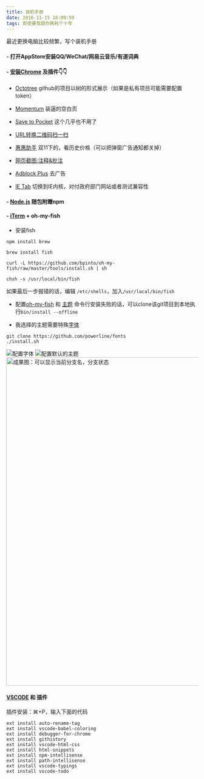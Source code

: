 ```yaml
---
title: 装机手册
date: 2016-11-15 16:09:59
tags: 即使要我跟你再耗个十年
---
```

最近更换电脑比较频繁，写个装机手册

#### - 打开AppStore安装QQ/WeChat/网易云音乐/有道词典
#### - [安装Chrome](https://www.google.com/chrome/browser/desktop/index.html) 及插件👇👇

- [Octotree](https://chrome.google.com/webstore/detail/octotree/bkhaagjahfmjljalopjnoealnfndnagc) github的项目以树的形式展示（如果是私有项目可能需要配置token）

- [Momentum](https://chrome.google.com/webstore/detail/momentum/laookkfknpbbblfpciffpaejjkokdgca) 装逼的空白页

- [Save to Pocket](https://chrome.google.com/webstore/detail/save-to-pocket/niloccemoadcdkdjlinkgdfekeahmflj) 这个几乎也不用了

- [URL转换二维码扫一扫](https://chrome.google.com/webstore/detail/the-qr-code-extension/oijdcdmnjjgnnhgljmhkjlablaejfeeb)

- [惠惠助手](https://chrome.google.com/webstore/detail/%E6%83%A0%E6%83%A0%E8%B4%AD%E7%89%A9%E5%8A%A9%E6%89%8B/ohjkicjidmohhfcjjlahfppkdblibkkb) 双11下的，看历史价格（可以把弹窗广告通知都关掉）

- [网页截图:注释&批注](https://chrome.google.com/webstore/detail/awesome-screenshot-screen/nlipoenfbbikpbjkfpfillcgkoblgpmj)

- [Adblock Plus](https://chrome.google.com/webstore/detail/adblock-plus/cfhdojbkjhnklbpkdaibdccddilifddb/related) 去广告

- [IE Tab](https://chrome.google.com/webstore/detail/ie-tab/hehijbfgiekmjfkfjpbkbammjbdenadd/related) 切换到IE内核，对付政府部门网站或者测试兼容性

#### - [Node.js](https://nodejs.org/en/) 随包附赠npm
#### - [iTerm](http://www.iterm2.com/) + oh-my-fish

- 安装fish

```
npm install brew

brew install fish

curl -L https://github.com/bpinto/oh-my-fish/raw/master/tools/install.sh | sh

chsh -s /usr/local/bin/fish
```
如果最后一步报错的话，编辑 `/etc/shells`，加入`/usr/local/bin/fish`

- 配置[oh-my-fish](https://github.com/oh-my-fish/oh-my-fish) 和 [主题](https://github.com/oh-my-fish/oh-my-fish/blob/master/docs/Themes.md#bobthefish)
命令行安装失败的话，可以clone该git项目到本地执行`bin/install --offline`

- 我选择的主题需要特殊[字体](https://github.com/powerline/fonts)
```
git clone https://github.com/powerline/fonts
./install.sh
```
![配置字体](https://cloud.githubusercontent.com/assets/1687283/20305979/30221a00-ab73-11e6-9bc5-38137fed5b95.jpg)
![配置默认的主题](https://cloud.githubusercontent.com/assets/1687283/20305980/302d46aa-ab73-11e6-9498-865ac27c9b15.jpg)
<img width="862" alt="成果图：可以显示当前分支名，分支状态" src="https://cloud.githubusercontent.com/assets/1687283/20306225/2a80e74c-ab74-11e6-9538-06c7fcdd3821.png">

#### [VSCODE](https://code.visualstudio.com/download) 和 插件
插件安装：⌘+P，输入下面的代码
```
ext install auto-rename-tag
ext install vscode-babel-coloring
ext install debugger-for-chrome
ext install githistory
ext install vscode-html-css
ext install html-snippets
ext install npm-intellisense
ext install path-intellisense
ext install vscode-typings
ext install vscode-todo
```
